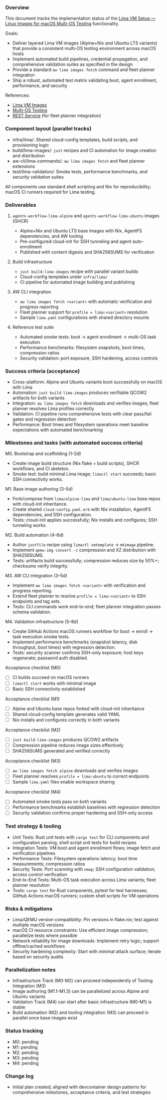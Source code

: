 ### Overview

This document tracks the implementation status of the [Lima VM Setup — Linux Images for macOS Multi-OS Testing](Lima-VM-Images.md) functionality.

Goals:

- Deliver layered Lima VM images (Alpine+Nix and Ubuntu LTS variants) that provide a consistent multi-OS testing environment across macOS hosts
- Implement automated build pipelines, credential propagation, and comprehensive validation suites as specified in the design
- Provide a standard `aw lima images fetch` command and fleet planner integration
- Ship a robust, automated test matrix validating boot, agent enrollment, performance, and security

References:

- [Lima VM Images](Lima-VM-Images.md)
- [Multi-OS Testing](Multi-OS-Testing.md)
- [REST Service](REST-Service.md) (for fleet planner integration)

### Component layout (parallel tracks)

- infra/lima/: Shared cloud-config templates, build scripts, and provisioning logic
- build/lima-images/: `just` recipes and CI automation for image creation and distribution
- aw-cli/lima-commands/: `aw lima images fetch` and fleet planner extensions
- test/lima-validation/: Smoke tests, performance benchmarks, and security validation suites

All components use standard shell scripting and Nix for reproducibility; macOS CI runners required for Lima testing.

### Deliverables

1. `agents-workflow-lima-alpine` and `agents-workflow-lima-ubuntu` images (GHCR)
   - Alpine+Nix and Ubuntu LTS base images with Nix, AgentFS dependencies, and AW tooling
   - Pre-configured cloud-init for SSH tunneling and agent auto-enrollment
   - Published with content digests and SHA256SUMS for verification

2. Build infrastructure
   - `just build-lima-images` recipe with parallel variant builds
   - Cloud-config templates under `infra/lima/`
   - CI pipeline for automated image building and publishing

3. AW CLI integration
   - `aw lima images fetch <variant>` with automatic verification and progress reporting
   - Fleet planner support for `profile = lima:<variant>` resolution
   - Sample `lima.yaml` configurations with shared directory mounts

4. Reference test suite
   - Automated smoke tests: boot → agent enrollment → multi-OS task execution
   - Performance benchmarks: filesystem snapshots, boot times, compression ratios
   - Security validation: port exposure, SSH hardening, access controls

### Success criteria (acceptance)

- Cross-platform: Alpine and Ubuntu variants boot successfully on macOS with Lima
- Automation: `just build-lima-images` produces verifiable QCOW2 artifacts for both variants
- Integration: `aw lima images fetch` downloads and verifies images; fleet planner resolves Lima profiles correctly
- Validation: CI pipeline runs comprehensive tests with clear pass/fail gates and regression detection
- Performance: Boot times and filesystem operations meet baseline expectations with automated benchmarking

### Milestones and tasks (with automated success criteria)

M0. Bootstrap and scaffolding (1–2d)

- Create image build structure (Nix flake + build scripts), GHCR workflows, and CI skeleton.
- Smoke test: build minimal Lima image; `limactl start` succeeds; basic SSH connectivity works.

M1. Base image authoring (3–5d)

- Fork/compose from `lima/alpine-lima` and `lima/ubuntu-lima` base repos with cloud-init inheritance.
- Create shared `cloud-config.yaml.erb` with Nix installation, AgentFS dependencies, and SSH configuration.
- Tests: cloud-init applies successfully; Nix installs and configures; SSH tunneling works.

M2. Build automation (4–6d)

- Author `justfile` recipe using `limactl vmtemplate` → `mkimage` pipeline.
- Implement `qemu-img convert -c` compression and XZ distribution with SHA256SUMS.
- Tests: artifacts build successfully; compression reduces size by 50%+; checksums verify integrity.

M3. AW CLI integration (3–5d)

- Implement `aw lima images fetch <variant>` with verification and progress reporting.
- Extend fleet planner to resolve `profile = lima:<variant>` to SSH endpoints and tag sets.
- Tests: CLI commands work end-to-end; fleet planner integration passes schema validation.

M4. Validation infrastructure (5–8d)

- Create GitHub Actions macOS runners workflow for boot → enroll → task execution smoke tests.
- Implement performance benchmarks (snapshot latency, disk throughput, boot times) with regression detection.
- Tests: security scanner confirms SSH-only exposure; host keys regenerate; password auth disabled.

Acceptance checklist (M0)

- [ ] CI builds succeed on macOS runners
- [ ] `limactl start` works with minimal image
- [ ] Basic SSH connectivity established

Acceptance checklist (M1)

- [ ] Alpine and Ubuntu base repos forked with cloud-init inheritance
- [ ] Shared cloud-config template generates valid YAML
- [ ] Nix installs and configures correctly in both variants

Acceptance checklist (M2)

- [ ] `just build-lima-images` produces QCOW2 artifacts
- [ ] Compression pipeline reduces image sizes effectively
- [ ] SHA256SUMS generated and verified correctly

Acceptance checklist (M3)

- [ ] `aw lima images fetch alpine` downloads and verifies images
- [ ] Fleet planner resolves `profile = lima:ubuntu` to correct endpoints
- [ ] Sample `lima.yaml` files enable workspace sharing

Acceptance checklist (M4)

- [ ] Automated smoke tests pass on both variants
- [ ] Performance benchmarks establish baselines with regression detection
- [ ] Security validation confirms proper hardening and SSH-only access

### Test strategy & tooling

- Unit Tests: Rust unit tests with `cargo test` for CLI components and configuration parsing; shell script unit tests for build recipes
- Integration Tests: VM boot and agent enrollment flows; image fetch and verification pipelines
- Performance Tests: Filesystem operations latency; boot time measurements; compression ratios
- Security Tests: Port scanning with `nmap`; SSH configuration validation; access control verification
- End-to-End Tests: Multi-OS task execution across Lima variants; fleet planner resolution
- Tools: `cargo test` for Rust components, pytest for test harnesses; GitHub Actions macOS runners; custom shell scripts for VM operations

### Risks & mitigations

- Lima/QEMU version compatibility: Pin versions in flake.nix; test against multiple macOS versions
- macOS CI resource constraints: Use efficient image compression; parallelize tests where possible
- Network reliability for image downloads: Implement retry logic; support offline/cached workflows
- Security hardening complexity: Start with minimal attack surface; iterate based on security audits

### Parallelization notes

- Infrastructure Track (M0-M2) can proceed independently of Tooling Integration (M3)
- Image authoring (M1.1-M1.3) can be parallelized across Alpine and Ubuntu variants
- Validation Track (M4) can start after basic infrastructure (M0-M1) is stable
- Build automation (M2) and tooling integration (M3) can proceed in parallel once base images exist

### Status tracking

- M0: pending
- M1: pending
- M2: pending
- M3: pending
- M4: pending

### Change log

- Initial plan created; aligned with devcontainer design patterns for comprehensive milestones, acceptance criteria, and test strategies
